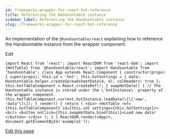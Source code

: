 ```yaml
---
id: frameworks-wrapper-for-react-hot-reference
title: Referencing the Handsontable instance
sidebar_label: Referencing the Handsontable instance
slug: /frameworks-wrapper-for-react-hot-reference
---
```


An implementation of the `@handsontable/react` explaining how to reference the Handsontable instance from the wrapper component.

<div id="example1" class="hot"> </div>

Edit

```
import React from 'react'; import ReactDOM from 'react-dom'; import {HotTable} from '@handsontable/react'; import Handsontable from 'handsontable'; class App extends React.Component { constructor(props) { super(props); this.id = 'hot'; this.hotSettings = { data: Handsontable.helper.createSpreadsheetData(4, 4), colHeaders: true }; this.hotTableComponent = React.createRef(); } swapHotData() { // The Handsontable instance is stored under the \`hotInstance\` property of the wrapper component. this.hotTableComponent.current.hotInstance.loadData(\[\['new', 'data'\]\]); } render() { return ( <div> <HotTable ref={this.hotTableComponent} id={this.id} settings={this.hotSettings}/> <br/> <button onClick={this.swapHotData.bind(this)}>Load new data!</button> </div> ); } } ReactDOM.render(<App/>, document.getElementById('example1'));
```

[Edit this page](https://github.com/handsontable/docs/edit/8.2.0/tutorials/wrapper-for-react-hot-reference.html)
